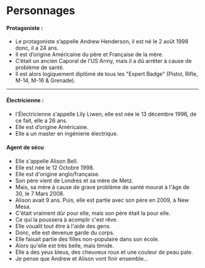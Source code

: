 ﻿# Personnages

#### Protagoniste :
* Le protagoniste s’appelle Andrew Henderson, il est né le 2 août 1998 donc, il a 24 ans.
* Il est d’origine Américaine du père et Française de la mère.
* C’était un ancien Caporal de l’US Army, mais il a dû arrêter à cause de problème de santé.
* Il est alors logiquement diplômé de tous les "Expert Badge" (Pistol, Rifle, M-14, M-16 & Grenade).

***

#### Électricienne :
* l'Électricienne s'appelle Lily Liwen, elle est née le 13 décembre 1996, de ce fait, elle a 26 ans.
* Elle est d’origine Américaine.
* Elle a un master en ingénierie électrique.

#### Agent de sécu
* Elle s'appelle Alison Bell.
* Elle est née le 12 Octobre 1998.
* Elle est d'origine anglo/française.
* Son père vient de Londres et sa mère de Metz.
* Mais, sa mère à cause de grave problème de santé mourat à l'âge de 30, le 7 Mars 2008.
* Alison avait 9 ans. Puis, elle est partie avec son père en 2009, à New Mesa.
* C'était vraiment dûr pour elle, mais son père était la pour elle.
* Ce qui la poussera à acomplir c'est rêve.
* Elle voualit tout être à l'aide des gens.
* Donc, elle est devenue garde du corps.
* Elle faisait partie des filles non-populaire dans son école.
* Alors qu'elle est très belle, mais timide.
* Elle a des yeux bleus, des cheuveux roux et une couleur de peau pale.
* Je pense que Andrew et Alison vont finir ensemble...